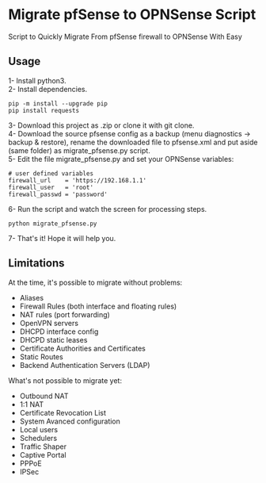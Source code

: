 # Migrate pfSense to OPNSense Script
Script to Quickly Migrate From pfSense firewall to OPNSense With Easy

## Usage

1- Install python3.  
2- Install dependencies.  
```
pip -m install --upgrade pip
pip install requests
```  
3- Download this project as .zip or clone it with git clone.  
4- Download the source pfsense config as a backup (menu diagnostics -> backup & restore), rename the downloaded file to pfsense.xml and put aside (same folder) as migrate_pfsense.py script.  
5- Edit the file migrate_pfsense.py and set your OPNSense variables:  
```  
# user defined variables
firewall_url    = 'https://192.168.1.1'
firewall_user   = 'root'
firewall_passwd = 'password'
```  
6- Run the script and watch the screen for processing steps.  
```  
python migrate_pfsense.py
```  
7- That's it! Hope it will help you.


## Limitations  
At the time, it's possible to migrate without problems:  
- Aliases
- Firewall Rules (both interface and floating rules)
- NAT rules (port forwarding)
- OpenVPN servers
- DHCPD interface config
- DHCPD static leases
- Certificate Authorities and Certificates
- Static Routes
- Backend Authentication Servers (LDAP)

What's not possible to migrate yet:  
- Outbound NAT
- 1:1 NAT
- Certificate Revocation List
- System Avanced configuration
- Local users
- Schedulers
- Traffic Shaper
- Captive Portal
- PPPoE
- IPSec
